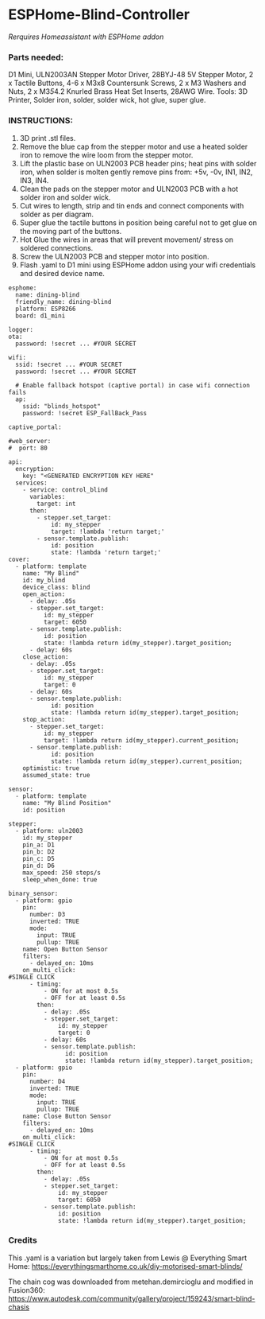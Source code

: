 # ESPHome-Blind-Controller

*Rerquires Homeassistant with ESPHome addon*

### Parts needed:

D1 Mini, ULN2003AN Stepper Motor Driver, 28BYJ-48 5V Stepper Motor, 2 x Tactile Buttons, 4-6 x M3x8 Countersunk Screws, 2 x M3 Washers and Nuts, 2 x M3*5*4.2 Knurled Brass Heat Set Inserts, 28AWG Wire.
Tools: 3D Printer, Solder iron, solder, solder wick, hot glue, super glue.


### INSTRUCTIONS:

1. 3D print .stl files.
2. Remove the blue cap from the stepper motor and use a heated solder iron to remove the wire loom from the stepper motor.
3. Lift the plastic base on ULN2003 PCB header pins; heat pins with solder iron, when solder is molten gently remove pins from: +5v, -0v, IN1, IN2, IN3, IN4.
4. Clean the pads on the stepper motor and ULN2003 PCB with a hot solder iron and solder wick.
5. Cut wires to length, strip and tin ends and connect components with solder as per diagram.
6. Super glue the tactile buttons in position being careful not to get glue on the moving part of the buttons.
7. Hot Glue the wires in areas that will prevent movement/ stress on soldered connections.
8. Screw the ULN2003 PCB and stepper motor into position.
9. Flash .yaml to D1 mini using ESPHome addon using your wifi credentials and desired device name.
```
esphome:
  name: dining-blind
  friendly_name: dining-blind
  platform: ESP8266
  board: d1_mini

logger:
ota:
  password: !secret ... #YOUR SECRET

wifi:
  ssid: !secret ... #YOUR SECRET
  password: !secret ... #YOUR SECRET

  # Enable fallback hotspot (captive portal) in case wifi connection fails
  ap:
    ssid: "blinds_hotspot"
    password: !secret ESP_FallBack_Pass

captive_portal:
    
#web_server:
#  port: 80

api:
  encryption:
    key: "<GENERATED ENCRYPTION KEY HERE"
  services:
    - service: control_blind
      variables:
        target: int
      then:
        - stepper.set_target:
            id: my_stepper
            target: !lambda 'return target;'
        - sensor.template.publish:
            id: position
            state: !lambda 'return target;'
cover:
  - platform: template
    name: "My Blind"
    id: my_blind
    device_class: blind
    open_action:
      - delay: .05s
      - stepper.set_target:
          id: my_stepper
          target: 6050
      - sensor.template.publish:
          id: position
          state: !lambda return id(my_stepper).target_position;
      - delay: 60s
    close_action:
      - delay: .05s
      - stepper.set_target:
          id: my_stepper
          target: 0
      - delay: 60s
      - sensor.template.publish:
            id: position
            state: !lambda return id(my_stepper).target_position;
    stop_action:
      - stepper.set_target:
          id: my_stepper
          target: !lambda return id(my_stepper).current_position;
      - sensor.template.publish:
            id: position
            state: !lambda return id(my_stepper).current_position;
    optimistic: true
    assumed_state: true
 
sensor:
  - platform: template
    name: "My Blind Position"
    id: position
 
stepper:
  - platform: uln2003
    id: my_stepper
    pin_a: D1
    pin_b: D2
    pin_c: D5
    pin_d: D6
    max_speed: 250 steps/s
    sleep_when_done: true

binary_sensor:
  - platform: gpio
    pin:
      number: D3
      inverted: TRUE
      mode:
        input: TRUE
        pullup: TRUE
    name: Open Button Sensor
    filters:
      - delayed_on: 10ms
    on_multi_click:
#SINGLE CLICK
      - timing:
          - ON for at most 0.5s
          - OFF for at least 0.5s
        then:
          - delay: .05s
          - stepper.set_target:
              id: my_stepper
              target: 0
          - delay: 60s
          - sensor.template.publish:
                id: position
                state: !lambda return id(my_stepper).target_position;
  - platform: gpio
    pin:
      number: D4
      inverted: TRUE
      mode:
        input: TRUE
        pullup: TRUE
    name: Close Button Sensor
    filters:
      - delayed_on: 10ms
    on_multi_click:
#SINGLE CLICK
      - timing:
          - ON for at most 0.5s
          - OFF for at least 0.5s
        then:
          - delay: .05s
          - stepper.set_target:
              id: my_stepper
              target: 6050
          - sensor.template.publish:
              id: position
              state: !lambda return id(my_stepper).target_position;
```

### Credits
This .yaml is a variation but largely taken from Lewis @ Everything Smart Home: https://everythingsmarthome.co.uk/diy-motorised-smart-blinds/

The chain cog was downloaded from metehan.demircioglu and modified in Fusion360: https://www.autodesk.com/community/gallery/project/159243/smart-blind-chasis

